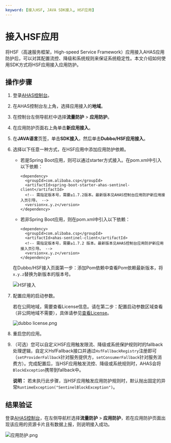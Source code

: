 ```yaml
---
keyword: [接入HSF, JAVA SDK接入, HSF应用]
---
```


# 接入HSF应用

将HSF（高速服务框架，High-speed Service Framework）应用接入AHAS应用防护后，可以对其配置流控、降级和系统规则来保证系统稳定性。本文介绍如何使用SDK方式将HSF应用接入应用防护。

## 操作步骤

1.  登录[AHAS控制台](https://ahas.console.aliyun.com/)。
2.  在AHAS控制台左上角，选择应用接入的**地域**。
3.  在控制台左侧导航栏中选择**流量防护** \> **应用防护**。
4.  在应用防护页面右上角单击**新应用接入**。
5.  在**JAVA语言**页签，单击**SDK接入**，然后单击**Dubbo/HSF应用接入**。
6.  选择以下任意一种方式，在HSF应用中添加应用防护依赖。

    -   若是Spring Boot应用，则可以通过starter方式接入。在pom.xml中引入以下依赖：

        ```
        <dependency>
          <groupId>com.alibaba.csp</groupId>
          <artifactId>spring-boot-starter-ahas-sentinel-client</artifactId>
          <!-- 需指定版本号，需要≥1.7.2版本。最新版本见AHAS控制台应用防护新应用接入页引导。 -->
          <version>x.y.z</version>
        </dependency>
        ```

    -   若非Spring Boot应用，则在pom.xml中引入以下依赖：

        ```
        <dependency>
          <groupId>com.alibaba.csp</groupId>
          <artifactId>ahas-sentinel-client</artifactId>
          <!-- 需指定版本号，需要≥1.7.2 版本。最新版本见AHAS控制台应用防护新应用接入页引导。 -->
          <version>x.y.z</version>
        </dependency>
        ```

    在Dubbo/HSF接入页面第一步：添加Pom依赖中查看Pom依赖最新版本，将`x.y.z`替换为新版本的版本号。

    ![HSF接入](https://static-aliyun-doc.oss-cn-hangzhou.aliyuncs.com/assets/img/zh-CN/2831443061/p176045.png)

7.  配置应用的启动参数。

    若在公网地域，需要查看License信息。请在第二步：配置启动参数区域查看（非公网地域不需要），具体请参见[查看License](/cn.zh-CN/应用防护/参考信息/查看License.md)。

    ![dubbo license.png](https://static-aliyun-doc.oss-cn-hangzhou.aliyuncs.com/assets/img/zh-CN/5633858951/p139538.png)

8.  重启您的应用。
9.  （可选）您可以自定义HSF应用触发限流、降级或系统保护规则时的fallback处理逻辑，自定义HsfFallback接口并通过`HsfFallbackRegistry`注册即可（`setProviderFallback`针对服务提供方，`setConsumerFallback`针对服务消费方）。完成配置后，当HSF应用触发流控、降级或系统规则时，AHAS会将`BlockException`携带到fallback中。

    **说明：** 若未执行此步骤，当HSF应用触发应用防护规则时，默认抛出固定的异常`RuntimeException("SentinelBlockException")`。


## 结果验证

登录[AHAS控制台](https://ahas.console.aliyun.com)，在左侧导航栏选择**流量防护** \> **应用防护**，若在应用防护页面出现该应用的资源卡片且有数据上报，则说明接入成功。

![应用防护.png](https://static-aliyun-doc.oss-cn-hangzhou.aliyuncs.com/assets/img/zh-CN/1733858951/p139423.png)

